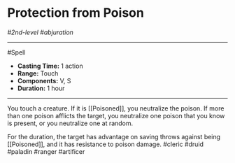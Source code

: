 # Protection from Poison
*#2nd-level #abjuration*
___ 
#Spell
- **Casting Time:** 1 action
- **Range:** Touch
- **Components:** V, S
- **Duration:** 1 hour
---
You touch a creature. If it is [[Poisoned]], you neutralize the poison. If more than one poison afflicts the target, you neutralize one poison that you know is present, or you neutralize one at random.

For the duration, the target has advantage on saving throws against being [[Poisoned]], and it has resistance to poison damage.
#cleric
#druid
#paladin
#ranger
#artificer